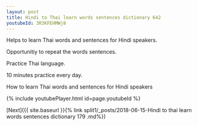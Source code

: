 ```yaml
---
layout: post
title: Hindi to Thai learn words sentences dictionary 642 
youtubeId: 3R3KFEHMWj8
---
```

 
 
Helps to learn Thai words and sentences for Hindi speakers.

Opportunitiy to repeat the words sentences. 

Practice Thai language. 
 
10 minutes practice every day. 
 
How to learn Thai words and sentences for Hindi speakers 
 
{% include youtubePlayer.html id=page.youtubeId %}
 
 
[Next]({{ site.baseurl }}{% link  split1/_posts/2018-06-15-Hindi to thai learn words sentences dictionary 179 .md%})
 
